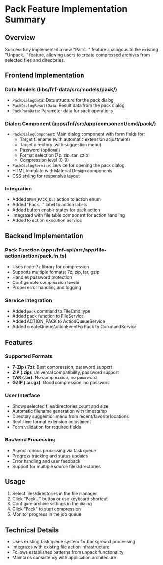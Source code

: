 # Pack Feature Implementation Summary

## Overview
Successfully implemented a new "Pack..." feature analogous to the existing "Unpack..." feature, allowing users to create compressed archives from selected files and directories.

## Frontend Implementation

### Data Models (libs/fnf-data/src/models/pack/)
- `PackDialogData`: Data structure for the pack dialog
- `PackDialogResultData`: Result data from the pack dialog
- `PackParaData`: Parameter data for pack operations

### Dialog Component (apps/fnf/src/app/component/cmd/pack/)
- `PackDialogComponent`: Main dialog component with form fields for:
  - Target filename (with automatic extension adjustment)
  - Target directory (with suggestion menu)
  - Password (optional)
  - Format selection (7z, zip, tar, gzip)
  - Compression level (0-9)
- `PackDialogService`: Service for opening the pack dialog
- HTML template with Material Design components
- CSS styling for responsive layout

### Integration
- Added `OPEN_PACK_DLG` action to action enum
- Added "Pack..." label to action labels
- Added button enable states for pack action
- Integrated with file table component for action handling
- Added to action execution service

## Backend Implementation

### Pack Function (apps/fnf-api/src/app/file-action/action/pack.fn.ts)
- Uses node-7z library for compression
- Supports multiple formats: 7z, zip, tar, gzip
- Handles password protection
- Configurable compression levels
- Proper error handling and logging

### Service Integration
- Added `pack` command to FileCmd type
- Added pack function to FileService
- Added ACTION_PACK to ActionQueueService
- Added createQueueActionEventForPack to CommandService

## Features

### Supported Formats
- **7-Zip (.7z)**: Best compression, password support
- **ZIP (.zip)**: Universal compatibility, password support
- **TAR (.tar)**: No compression, no password
- **GZIP (.tar.gz)**: Good compression, no password

### User Interface
- Shows selected files/directories count and size
- Automatic filename generation with timestamp
- Directory suggestion menu from recent/favorite locations
- Real-time format extension adjustment
- Form validation for required fields

### Backend Processing
- Asynchronous processing via task queue
- Progress tracking and status updates
- Error handling and user feedback
- Support for multiple source files/directories

## Usage
1. Select files/directories in the file manager
2. Click "Pack..." button or use keyboard shortcut
3. Configure archive settings in the dialog
4. Click "Pack" to start compression
5. Monitor progress in the job queue

## Technical Details
- Uses existing task queue system for background processing
- Integrates with existing file action infrastructure
- Follows established patterns from unpack functionality
- Maintains consistency with application architecture 